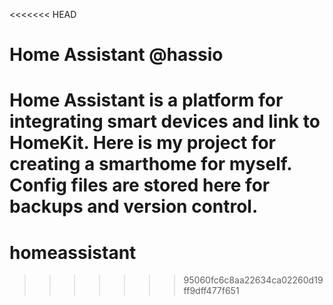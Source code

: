 <<<<<<< HEAD
# Home Assistant @hassio
Home Assistant is a platform for integrating smart devices and link to HomeKit. Here is my project for creating a smarthome for myself.
Config files are stored here for backups and version control.
=======
# homeassistant
>>>>>>> 95060fc6c8aa22634ca02260d19ff9dff477f651
